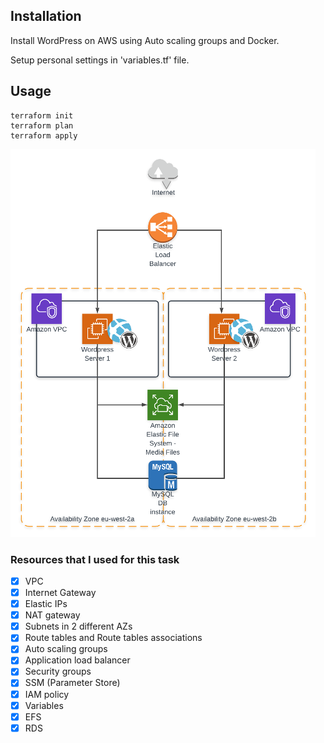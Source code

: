 ## Installation

Install WordPress on AWS using Auto scaling groups and Docker.

Setup personal settings in 'variables.tf' file.

## Usage
```
terraform init
terraform plan
terraform apply
```

![Alt text](data/scheme.png?raw=true "Scheme")

### Resources that I used for this task

- [x] VPC
- [x] Internet Gateway
- [x] Elastic IPs
- [x] NAT gateway
- [x] Subnets in 2 different AZs
- [x] Route tables and Route tables associations
- [x] Auto scaling groups
- [x] Application load balancer
- [x] Security groups
- [x] SSM (Parameter Store)
- [x] IAM policy
- [x] Variables
- [x] EFS
- [x] RDS
